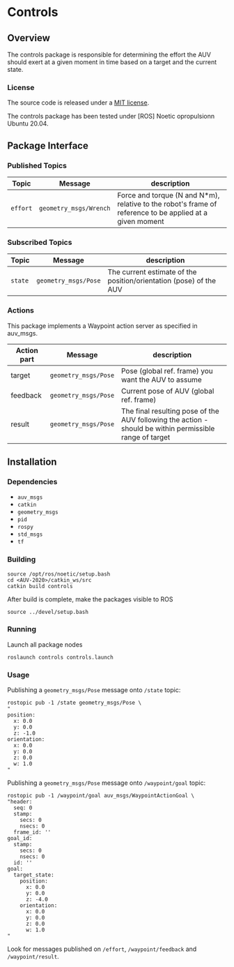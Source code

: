 # Controls

## Overview


The controls package is responsible for determining the effort the AUV should exert at a given moment in time based on a target and the current state.


### License

The source code is released under a [MIT license](LICENSE.md).

The controls package has been tested under [ROS] Noetic opropulsionn Ubuntu 20.04.


## Package Interface

### Published Topics

| Topic | Message | description |
| ------ | ------- | ---------- |
| `effort` | `geometry_msgs/Wrench` | Force and torque (N and N\*m), relative to the robot's frame of reference to be applied at a given moment |

### Subscribed Topics

| Topic | Message | description |
| ------ | ------- | ---------- |
| `state` | `geometry_msgs/Pose` | The current estimate of the position/orientation (pose) of the AUV |

### Actions

This package implements a Waypoint action server as specified in auv_msgs.

| Action part | Message | description |
| ------ | ------- | ---------- |
| target | `geometry_msgs/Pose` | Pose (global ref. frame) you want the AUV to assume |
| feedback | `geometry_msgs/Pose` | Current pose of AUV (global ref. frame)|
| result | `geometry_msgs/Pose` | The final resulting pose of the AUV following the action - should be within permissible range of target |


## Installation

### Dependencies

- `auv_msgs`
- `catkin`
- `geometry_msgs`
- `pid`
- `rospy`
- `std_msgs`
- `tf`

### Building

	source /opt/ros/noetic/setup.bash
	cd <AUV-2020>/catkin_ws/src
	catkin build controls

After build is complete, make the packages visible to ROS

	source ../devel/setup.bash

### Running

Launch all package nodes

	roslaunch controls controls.launch
	
### Usage

 Publishing a `geometry_msgs/Pose` message onto `/state` topic:

	rostopic pub -1 /state geometry_msgs/Pose \
	"
	position:
	  x: 0.0
	  y: 0.0
	  z: -1.0
	orientation:
	  x: 0.0
	  y: 0.0
	  z: 0.0
	  w: 1.0
	" 

Publishing a `geometry_msgs/Pose` message onto `/waypoint/goal` topic:

	rostopic pub -1 /waypoint/goal auv_msgs/WaypointActionGoal \
	"header:
	  seq: 0
	  stamp:
	    secs: 0
	    nsecs: 0
	  frame_id: ''
	goal_id:
	  stamp:
	    secs: 0
	    nsecs: 0
	  id: ''
	goal:
	  target_state: 
	    position:
	      x: 0.0
	      y: 0.0
	      z: -4.0
	    orientation:
	      x: 0.0
	      y: 0.0
	      z: 0.0
	      w: 1.0
	" 
 
 Look for messages published on `/effort`, `/waypoint/feedback` and `/waypoint/result`.
